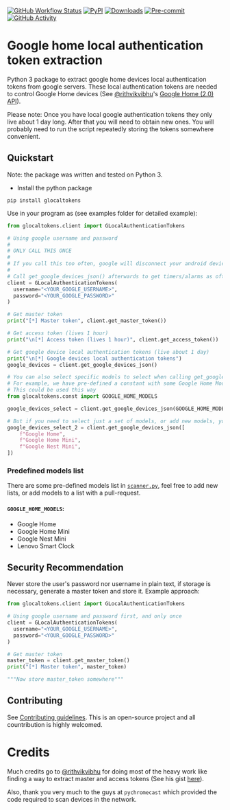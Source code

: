 [![GitHub Workflow Status][workflow-shield]][workflow]
[![PyPI][pypi-shield]][pypi]
[![Downloads][pepy-shield]][pepy]
[![Pre-commit][pre-commit-shield]][pre-commit]
[![GitHub Activity][commits-shield]][commits]

# Google home local authentication token extraction

Python 3 package to extract google home devices local authentication tokens from google servers.
These local authentication tokens are needed to control Google Home devices
(See [@rithvikvibhu](https://github.com/rithvikvibhu)'s [Google Home (2.0) API](https://rithvikvibhu.github.io/GHLocalApi/)).

Please note:
Once you have local google authentication tokens they only live about 1 day long.
After that you will need to obtain new ones.
You will probably need to run the script repeatedly storing the tokens somewhere convenient.

## Quickstart

Note: the package was written and tested on Python 3.

- Install the python package

```
pip install glocaltokens
```

Use in your program as (see examples folder for detailed example):

```Python
from glocaltokens.client import GLocalAuthenticationTokens

# Using google username and password
#
# ONLY CALL THIS ONCE
#
# If you call this too often, google will disconnect your android devices and other weird things will happen
#
# Call get_google_devices_json() afterwards to get timers/alarms as oftens as you want to update.
client = GLocalAuthenticationTokens(
  username="<YOUR_GOOGLE_USERNAME>",
  password="<YOUR_GOOGLE_PASSWORD>"
)

# Get master token
print("[*] Master token", client.get_master_token())

# Get access token (lives 1 hour)
print("\n[*] Access token (lives 1 hour)", client.get_access_token())

# Get google device local authentication tokens (live about 1 day)
print("\n[*] Google devices local authentication tokens")
google_devices = client.get_google_devices_json()

# You can also select specific models to select when calling get_google_devices or get_google_devices_json with the models_list parameter.
# For example, we have pre-defined a constant with some Google Home Models (WARNING! Not all of them may be present)
# This could be used this way
from glocaltokens.const import GOOGLE_HOME_MODELS

google_devices_select = client.get_google_devices_json(GOOGLE_HOME_MODELS)

# But if you need to select just a set of models, or add new models, you can use a list of str
google_devices_select_2 = client.get_google_devices_json([
    f"Google Home",
    f"Google Home Mini",
    f"Google Nest Mini",
])
```

### Predefined models list

There are some pre-defined models list in [`scanner.py`](/glocaltokens/scanner.py), feel free to
add new lists, or add models to a list with a pull-request.

#### `GOOGLE_HOME_MODELS`:

- Google Home
- Google Home Mini
- Google Nest Mini
- Lenovo Smart Clock

## Security Recommendation

Never store the user's password nor username in plain text, if storage is necessary, generate a master token and store it.
Example approach:

```python
from glocaltokens.client import GLocalAuthenticationTokens

# Using google username and password first, and only once
client = GLocalAuthenticationTokens(
  username="<YOUR_GOOGLE_USERNAME>",
  password="<YOUR_GOOGLE_PASSWORD>"
)

# Get master token
master_token = client.get_master_token()
print("[*] Master token", master_token)

"""Now store master_token somewhere"""

```

## Contributing

See [Contributing guidelines](CONTRIBUTING.md).
This is an open-source project and all countribution is highly welcomed.

# Credits

Much credits go to [@rithvikvibhu](https://github.com/rithvikvibhu) for doing most of the heavy work like finding a way to
extract master and access tokens
(See his gist [here](https://gist.github.com/rithvikvibhu/952f83ea656c6782fbd0f1645059055d)).

Also, thank you very much to the guys at `pychromecast` which provided the code required to scan devices in the network.

[workflow-shield]: https://img.shields.io/github/workflow/status/leikoilja/glocaltokens/Running%20tests
[workflow]: https://github.com/leikoilja/glocaltokens/actions
[pypi-shield]: https://img.shields.io/pypi/v/glocaltokens
[pypi]: https://pypi.org/project/glocaltokens/
[pepy-shield]: https://pepy.tech/badge/glocaltokens
[pepy]: https://pepy.tech/project/glocaltokens
[commits-shield]: https://img.shields.io/github/commit-activity/y/leikoilja/glocaltokens
[commits]: https://github.com/leikoilja/glocaltokens/commits/master
[pre-commit-shield]: https://img.shields.io/badge/pre--commit-enabled-brightgreen
[pre-commit]: https://pre-commit.com/
